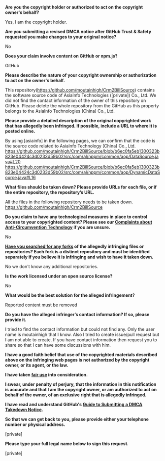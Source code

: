 **Are you the copyright holder or authorized to act on the copyright owner's behalf?**

Yes, I am the copyright holder.

**Are you submitting a revised DMCA notice after GitHub Trust & Safety requested you make changes to your original notice?**

No

**Does your claim involve content on GitHub or npm.js?**

GitHub

**Please describe the nature of your copyright ownership or authorization to act on the owner's behalf.**

This repository(https://github.com/moutainhigh/Crm2BillSource) contains the software source code of AsiaInfo Technologies ([private]) Co., Ltd. We did not find the contact information of the owner of this repository on GitHub. Please delete the whole repository from the GitHub as this property belongs to the AsiaInfo Technologies (China) Co., Ltd.

**Please provide a detailed description of the original copyrighted work that has allegedly been infringed. If possible, include a URL to where it is posted online.**

By using [asiainfo] in the following pages, we can confirm that the code is the source code related to AsiaInfo Technology (China) Co., Ltd.  
https://github.com/moutainhigh/Crm2BillSource/blob/b6ec0fa5eb1300323b823e04424c3d0233d59b02/src/com/al/nppm/common/aop/DataSource.java#L20  
https://github.com/moutainhigh/Crm2BillSource/blob/b6ec0fa5eb1300323b823e04424c3d0233d59b02/src/com/al/nppm/common/aop/DynamicDataSource.java#L16

**What files should be taken down? Please provide URLs for each file, or if the entire repository, the repository’s URL.**

All the files in the following repository needs to be taken down.  
https://github.com/moutainhigh/Crm2BillSource

**Do you claim to have any technological measures in place to control access to your copyrighted content? Please see our <a href="https://docs.github.com/articles/guide-to-submitting-a-dmca-takedown-notice#complaints-about-anti-circumvention-technology">Complaints about Anti-Circumvention Technology</a> if you are unsure.**

No

**<a href="https://docs.github.com/articles/dmca-takedown-policy#b-what-about-forks-or-whats-a-fork">Have you searched for any forks</a> of the allegedly infringing files or repositories? Each fork is a distinct repository and must be identified separately if you believe it is infringing and wish to have it taken down.**

No we don't know any additional repositories.

**Is the work licensed under an open source license?**

No

**What would be the best solution for the alleged infringement?**

Reported content must be removed

**Do you have the alleged infringer’s contact information? If so, please provide it.**

I tried to find the contact information but could not find any. Only the user name is moutainhigh that I know. Also I tried to create issue/pull request but I am not able to create. If you have contact information then request you to share so that I can have some discussions with him.

**I have a good faith belief that use of the copyrighted materials described above on the infringing web pages is not authorized by the copyright owner, or its agent, or the law.**

**I have taken <a href="https://www.lumendatabase.org/topics/22">fair use</a> into consideration.**

**I swear, under penalty of perjury, that the information in this notification is accurate and that I am the copyright owner, or am authorized to act on behalf of the owner, of an exclusive right that is allegedly infringed.**

**I have read and understand GitHub's <a href="https://docs.github.com/articles/guide-to-submitting-a-dmca-takedown-notice/">Guide to Submitting a DMCA Takedown Notice</a>.**

**So that we can get back to you, please provide either your telephone number or physical address.**

[private]

**Please type your full legal name below to sign this request.**

[private]
